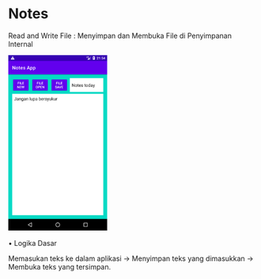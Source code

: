 # Notes
Read and Write File : Menyimpan dan Membuka File di Penyimpanan Internal

<img src="/app/src/screen_note.png" width=200>

• Logika Dasar

Memasukan teks ke dalam aplikasi → Menyimpan teks yang dimasukkan → Membuka teks yang tersimpan.
